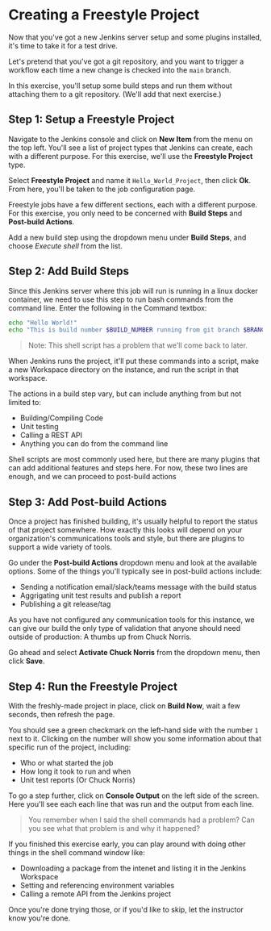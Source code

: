 **Creating a Freestyle Project**
=====================================================

Now that you've got a new Jenkins server setup and some plugins installed, it's time to take it for a test drive. 

Let's pretend that you've got a git repository, and you want to trigger a workflow each time a new change is checked into the `main` branch. 

In this exercise, you'll setup some build steps and run them without attaching them to a git repository. (We'll add that next exercise.)

**Step 1: Setup a Freestyle Project**
-------------------------------------------

Navigate to the Jenkins console and click on **New Item** from the menu on the top left. You'll see a list of project types that Jenkins can create, each with a different purpose. For this exercise, we'll use the **Freestyle Project** type.

Select **Freestyle Project** and name it `Hello_World_Project`, then click **Ok**. From here, you'll be taken to the job configuration page.

Freestyle jobs have a few different sections, each with a different purpose. For this exercise, you only need to be concerned with **Build Steps** and **Post-build Actions**.

Add a new build step using the dropdown menu under **Build Steps**, and choose *Execute shell* from the list.

**Step 2: Add Build Steps**
-------------------------------------------

Since this Jenkins server where this job will run is running in a linux docker container, we need to use this step to run bash commands from the command line. Enter the following in the Command textbox:

```bash
echo "Hello World!"
echo "This is build number $BUILD_NUMBER running from git branch $BRANCH_NAME in folder $WORKSPACE"
```
> Note: This shell script has a problem that we'll come back to later.

When Jenkins runs the project, it'll put these commands into a script, make a new Workspace directory on the instance, and run the script in that workspace. 

The actions in a build step vary, but can include anything from but not limited to:

* Building/Compiling Code
* Unit testing
* Calling a REST API
* Anything you can do from the command line

Shell scripts are most commonly used here, but there are many plugins that can add additional features and steps here. For now, these two lines are enough, and we can proceed to post-build actions

**Step 3: Add Post-build Actions**
-------------------------------------------

Once a project has finished building, it's usually helpful to report the status of that project somewhere. How exactly this looks will depend on your organization's communications tools and style, but there are plugins to support a wide variety of tools.

Go under the **Post-build Actions** dropdown menu and look at the available options. Some of the things you'll typically see in post-build actions include:

* Sending a notification email/slack/teams message with the build status
* Aggrigating unit test results and publish a report
* Publishing a git release/tag

As you have not configured any communication tools for this instance, we can give our build the only type of validation that anyone should need outside of production: A thumbs up from Chuck Norris.

Go ahead and select **Activate Chuck Norris** from the dropdown menu, then click **Save**.

**Step 4: Run the Freestyle Project**
-------------------------------------------

With the freshly-made project in place, click on **Build Now**, wait a few seconds, then refresh the page.

You should see a green checkmark on the left-hand side with the number `1` next to it. Clicking on the number will show you some information about that specific run of the project, including:

* Who or what started the job
* How long it took to run and when
* Unit test reports (Or Chuck Norris)

To go a step further, click on **Console Output** on the left side of the screen. Here you'll see each each line that was run and the output from each line.

> You remember when I said the shell commands had a problem? Can you see what that problem is and why it happened?

If you finished this exercise early, you can play around with doing other things in the shell command window like:

* Downloading a package from the intenet and listing it in the Jenkins Workspace
* Setting and referencing environment variables
* Calling a remote API from the Jenkins project

Once you're done trying those, or if you'd like to skip, let the instructor know you're done.